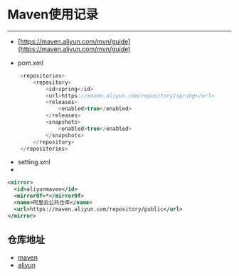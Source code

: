 # Maven使用记录
***
- [https://maven.aliyun.com/mvn/guide](https://maven.aliyun.com/mvn/guide)


- pom.xml


```java
    <repositories>
		<repository>
			<id>spring</id>
			<url>https://maven.aliyun.com/repository/spring</url>
			<releases>
				<enabled>true</enabled>
			</releases>
			<snapshots>
				<enabled>true</enabled>
			</snapshots>
		</repository>
	</repositories> 
```

- setting.xml
- 
```xml
<mirror>
  <id>aliyunmaven</id>
  <mirrorOf>*</mirrorOf>
  <name>阿里云公共仓库</name>
  <url>https://maven.aliyun.com/repository/public</url>
</mirror>
```

## 仓库地址
- [maven](https://repo.maven.apache.org/maven2/org/apache/shardingsphere/)
- [aliyun](https://maven.aliyun.com/mvn/search)